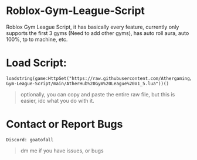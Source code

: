 # Roblox-Gym-League-Script
Roblox Gym League Script, it has basically every feature, currently only supports the first 3 gyms (Need to add other gyms), has auto roll aura, auto 100%, tp to machine, etc. 

# Load Script:
```
loadstring(game:HttpGet("https://raw.githubusercontent.com/Athergaming/Roblox-Gym-League-Script/main/AtherHub%20Gym%20League%20V1_5.lua"))()
```

> optionally, you can copy and paste the entire raw file, but this is easier, idc what you do with it.

# Contact or Report Bugs
``Discord: goatofall``
> dm me if you have issues, or bugs
